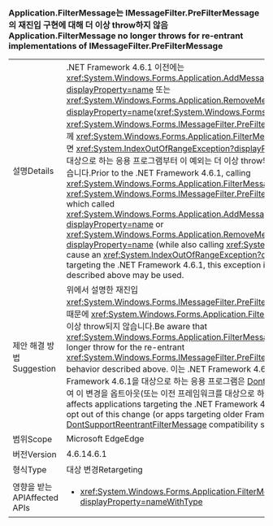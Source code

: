 ### <a name="applicationfiltermessage-no-longer-throws-for-re-entrant-implementations-of-imessagefilterprefiltermessage"></a><span data-ttu-id="79a5a-101">Application.FilterMessage는 IMessageFilter.PreFilterMessage의 재진입 구현에 대해 더 이상 throw하지 않음</span><span class="sxs-lookup"><span data-stu-id="79a5a-101">Application.FilterMessage no longer throws for re-entrant implementations of IMessageFilter.PreFilterMessage</span></span>

|   |   |
|---|---|
|<span data-ttu-id="79a5a-102">설명</span><span class="sxs-lookup"><span data-stu-id="79a5a-102">Details</span></span>|<span data-ttu-id="79a5a-103">.NET Framework 4.6.1 이전에는 <xref:System.Windows.Forms.Application.AddMessageFilter(System.Windows.Forms.IMessageFilter)?displayProperty=name> 또는 <xref:System.Windows.Forms.Application.RemoveMessageFilter(System.Windows.Forms.IMessageFilter)?displayProperty=name>(<xref:System.Windows.Forms.Application.DoEvents>도 호출)을 호출한 <xref:System.Windows.Forms.IMessageFilter.PreFilterMessage(System.Windows.Forms.Message@)>와 함께 <xref:System.Windows.Forms.Application.FilterMessage(System.Windows.Forms.Message@)>를 호출하면 <xref:System.IndexOutOfRangeException?displayProperty=name>이 발생합니다. .NET Framework 4.6.1을 대상으로 하는 응용 프로그램부터 이 예외는 더 이상 throw되지 않으며 위에서 설명한 것처럼 재진입 필터가 사용될 수 있습니다.</span><span class="sxs-lookup"><span data-stu-id="79a5a-103">Prior to the .NET Framework 4.6.1, calling <xref:System.Windows.Forms.Application.FilterMessage(System.Windows.Forms.Message@)> with an <xref:System.Windows.Forms.IMessageFilter.PreFilterMessage(System.Windows.Forms.Message@)> which called <xref:System.Windows.Forms.Application.AddMessageFilter(System.Windows.Forms.IMessageFilter)?displayProperty=name> or <xref:System.Windows.Forms.Application.RemoveMessageFilter(System.Windows.Forms.IMessageFilter)?displayProperty=name> (while also calling <xref:System.Windows.Forms.Application.DoEvents>) would cause an <xref:System.IndexOutOfRangeException?displayProperty=name>.Beginning with applications targeting the .NET Framework 4.6.1, this exception is no longer thrown, and re-entrant filters as described above may be used.</span></span>|
|<span data-ttu-id="79a5a-104">제안 해결 방법</span><span class="sxs-lookup"><span data-stu-id="79a5a-104">Suggestion</span></span>|<span data-ttu-id="79a5a-105">위에서 설명한 재진입 <xref:System.Windows.Forms.IMessageFilter.PreFilterMessage(System.Windows.Forms.Message@)> 동작 때문에 <xref:System.Windows.Forms.Application.FilterMessage(System.Windows.Forms.Message@)>가 더 이상 throw되지 않습니다.</span><span class="sxs-lookup"><span data-stu-id="79a5a-105">Be aware that <xref:System.Windows.Forms.Application.FilterMessage(System.Windows.Forms.Message@)> will no longer throw for the re-entrant <xref:System.Windows.Forms.IMessageFilter.PreFilterMessage(System.Windows.Forms.Message@)> behavior described above.</span></span> <span data-ttu-id="79a5a-106">이는 .NET Framework 4.6.1을 대상으로 하는 응용 프로그램에만 영향을 줍니다. .NET Framework 4.6.1을 대상으로 하는 응용 프로그램은 [DontSupportReentrantFilterMessage](~/docs/framework/migration-guide/mitigation-custom-imessagefilter-prefiltermessage-implementations.md#mitigation) 호환성 스위치를 사용하여 이 변경을 옵트아웃(또는 이전 프레임워크를 대상으로 하는 응용 프로그램은 옵트인)할 수 있습니다.</span><span class="sxs-lookup"><span data-stu-id="79a5a-106">This only affects applications targeting the .NET Framework 4.6.1.Apps targeting the .NET Framework 4.6.1 can opt out of this change (or apps targeting older Frameworks may opt in) by using the [DontSupportReentrantFilterMessage](~/docs/framework/migration-guide/mitigation-custom-imessagefilter-prefiltermessage-implementations.md#mitigation) compatibility switch.</span></span>|
|<span data-ttu-id="79a5a-107">범위</span><span class="sxs-lookup"><span data-stu-id="79a5a-107">Scope</span></span>|<span data-ttu-id="79a5a-108">Microsoft Edge</span><span class="sxs-lookup"><span data-stu-id="79a5a-108">Edge</span></span>|
|<span data-ttu-id="79a5a-109">버전</span><span class="sxs-lookup"><span data-stu-id="79a5a-109">Version</span></span>|<span data-ttu-id="79a5a-110">4.6.1</span><span class="sxs-lookup"><span data-stu-id="79a5a-110">4.6.1</span></span>|
|<span data-ttu-id="79a5a-111">형식</span><span class="sxs-lookup"><span data-stu-id="79a5a-111">Type</span></span>|<span data-ttu-id="79a5a-112">대상 변경</span><span class="sxs-lookup"><span data-stu-id="79a5a-112">Retargeting</span></span>|
|<span data-ttu-id="79a5a-113">영향을 받는 API</span><span class="sxs-lookup"><span data-stu-id="79a5a-113">Affected APIs</span></span>|<ul><li><xref:System.Windows.Forms.Application.FilterMessage(System.Windows.Forms.Message@)?displayProperty=nameWithType></li></ul>|

